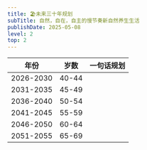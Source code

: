 ```yaml
---
title: 🏖未来三十年规划
subTitle: 自然，自在，自主的慢节奏新自然养生生活
publishDate: 2025-05-08
level: 2
top: 2
---
```


| 年份 | 岁数 | 一句话规划 |
| ----- | ----- | ----- |
| 2026-2030 | 40-44 |  |
| 2031-2035 | 45-49 |  |
| 2036-2040 | 50-54 |  |
| 2041-2045 | 55-59 |  |
| 2046-2050 | 60-64 |  |
| 2051-2055 | 65-69 |  |
